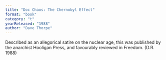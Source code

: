 ```yaml
---
title: "Doc Chaos: The Chernobyl Effect"
format: "book"
category: "t"
yearReleased: "1988"
author: "Dave Thorpe"
---
```

Described as an allegorical satire on the nuclear age, this was published by the anarchist Hooligan Press, and favourably reviewed in Freedom. (D.R. 1988)